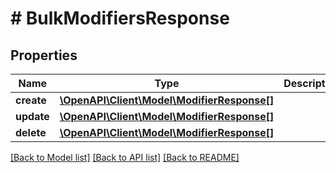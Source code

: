 # # BulkModifiersResponse

## Properties

Name | Type | Description | Notes
------------ | ------------- | ------------- | -------------
**create** | [**\OpenAPI\Client\Model\ModifierResponse[]**](ModifierResponse.md) |  | [optional] 
**update** | [**\OpenAPI\Client\Model\ModifierResponse[]**](ModifierResponse.md) |  | [optional] 
**delete** | [**\OpenAPI\Client\Model\ModifierResponse[]**](ModifierResponse.md) |  | [optional] 

[[Back to Model list]](../../README.md#documentation-for-models) [[Back to API list]](../../README.md#documentation-for-api-endpoints) [[Back to README]](../../README.md)


